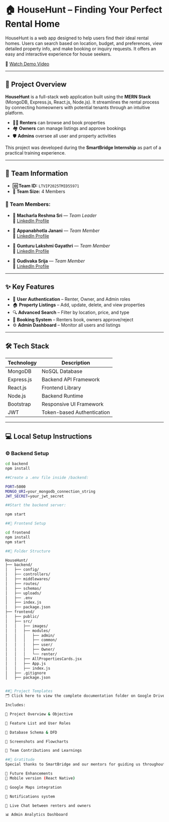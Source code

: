 # 🏠 HouseHunt – Finding Your Perfect Rental Home

HouseHunt is a web app designed to help users find their ideal rental homes. Users can search based on location, budget, and preferences, view detailed property info, and make booking or inquiry requests. It offers an easy and interactive experience for house seekers.

🎥 [Watch Demo Video](https://github.com/Gayathri-2204/HouseHunt-Finding-Your-Perfect-Rental-Home/tree/main/Video)

---

## 📘 Project Overview

**HouseHunt** is a full-stack web application built using the **MERN Stack** (MongoDB, Express.js, React.js, Node.js). It streamlines the rental process by connecting homeowners with potential tenants through an intuitive platform. 

- 🧑‍💼 **Renters** can browse and book properties  
- 🏘️ **Owners** can manage listings and approve bookings  
- 🛡️ **Admins** oversee all user and property activities

This project was developed during the **SmartBridge Internship** as part of a practical training experience.

---

## 👥 Team Information

- **🆔 Team ID:** `LTVIP2025TMID55971`  
- **👥 Team Size:** 4 Members  

### 🔹 Team Members:

- 💼 **Macharla Reshma Sri** — *Team Leader*  
  🔗 [LinkedIn Profile](https://www.linkedin.com/in/macharlareshmasri5)

- 💼 **Appanabhotla Janani** — *Team Member*  
  🔗 [LinkedIn Profile](https://www.linkedin.com/in/janani-appanabhotla-409626302)

- 💼 **Gunturu Lakshmi Gayathri** — *Team Member*  
  🔗 [LinkedIn Profile](https://www.linkedin.com/in/gunturu-lakshmi-gayathri1444362a7)

- 💼 **Gudivaka Srija** — *Team Member*  
  🔗 [LinkedIn Profile](https://www.linkedin.com/in/srija-gudivaka-60a25a349)

---

## ✨ Key Features

- 🔐 **User Authentication** – Renter, Owner, and Admin roles  
- 🏠 **Property Listings** – Add, update, delete, and view properties  
- 🔍 **Advanced Search** – Filter by location, price, and type  
- 📅 **Booking System** – Renters book, owners approve/reject  
- ⚙️ **Admin Dashboard** – Monitor all users and listings

---

## 🛠️ Tech Stack

| Technology  | Description                |
|-------------|----------------------------|
| MongoDB     | NoSQL Database             |
| Express.js  | Backend API Framework      |
| React.js    | Frontend Library           |
| Node.js     | Backend Runtime            |
| Bootstrap   | Responsive UI Framework    |
| JWT         | Token-based Authentication |

---

## 💻 Local Setup Instructions

### ⚙️ Backend Setup

```bash
cd backend
npm install

##Create a .env file inside /backend:

PORT=5000
MONGO_URI=your_mongodb_connection_string
JWT_SECRET=your_jwt_secret

##Start the backend server:

npm start

##🎨 Frontend Setup

cd frontend
npm install
npm start

##📁 Folder Structure

HouseHunt/
├── backend/
│   ├── config/
│   ├── controllers/
│   ├── middlewares/
│   ├── routes/
│   ├── schemas/
│   ├── uploads/
│   ├── .env
│   ├── index.js
│   ├── package.json
├── frontend/
│   ├── public/
│   ├── src/
│   │   ├── images/
│   │   ├── modules/
│   │   │   ├── admin/
│   │   │   ├── common/
│   │   │   ├── user/
│   │   │   ├── Owner/
│   │   │   └── renter/
│   │   ├── AllPropertiesCards.jsx
│   │   ├── App.js
│   │   ├── index.js
│   ├── .gitignore
│   ├── package.json


##📄 Project Templates
🗂️ Click here to view the complete documentation folder on Google Drive

Includes:

🔹 Project Overview & Objective

🔹 Feature List and User Roles

🔹 Database Schema & DFD

🔹 Screenshots and Flowcharts

🔹 Team Contributions and Learnings

##🙏 Gratitude
Special thanks to SmartBridge and our mentors for guiding us throughout this enriching internship experience.

🌱 Future Enhancements
📲 Mobile version (React Native)

📍 Google Maps integration

🔔 Notifications system

💬 Live Chat between renters and owners

📊 Admin Analytics Dashboard

